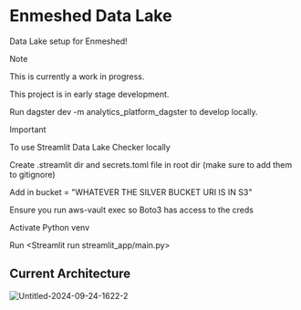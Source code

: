 # Enmeshed Data Lake

Data Lake setup for Enmeshed!

> [!NOTE]
> This is currently a work in progress.
>
> This project is in early stage development.
>
> Run dagster dev -m analytics_platform_dagster to develop locally.

> [!IMPORTANT]
> To use Streamlit Data Lake Checker locally
>
> Create .streamlit dir and secrets.toml file in root dir (make sure to add them to gitignore)
>
> Add in bucket = "WHATEVER THE SILVER BUCKET URI IS IN S3"
>
> Ensure you run aws-vault exec <profile> so Boto3 has access to the creds
>
> Activate Python venv
>
> Run <Streamlit run streamlit_app/main.py>

## Current Architecture
![Untitled-2024-09-24-1622-2](https://github.com/user-attachments/assets/ba0350e4-a605-4a1b-bd9c-df302955d314)
